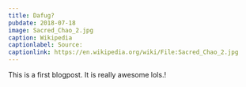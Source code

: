 ```yaml
---
title: Dafug?
pubdate: 2018-07-18
image: Sacred_Chao_2.jpg
caption: Wikipedia
captionlabel: Source:
captionlink: https://en.wikipedia.org/wiki/File:Sacred_Chao_2.jpg
---
```


This is a first blogpost. It is really awesome lols.!